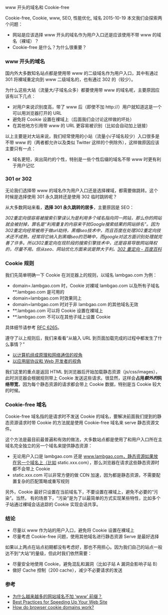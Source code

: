 www 开头的域名和 Cookie-free

Cookie-free, Cookie, www, SEO, 性能优化, 域名 2015-10-19
本文我们会探索两个问题：

* 网站是应该选择 www 开头的域名作为用户入口还是应该使用不带 www 的域名（裸域）？
* Cookie-free 是什么？为什么很重要？

<!-- more -->

### www 开头的域名

国内外大多数知名站点都是使用带 www 的二级域名作为用户入口，其中有通过 301 将裸域重定向到 www 二级域名的，也有通过 302 的（较少）。

为什么这些大站（流量大/子域名众多）都要使用带 www 的域名呢，主要原因应该有以下几点：

* 对用户来说识别度高，带了 www 后（即使不加 http://）用户就知道这是一个可以用浏览器打开的 URL
* 避免将 Cookie 设置在裸域上（后面我们会讨论这样做的坏处）
* 在其他地方引用带 www 的 URL 更容易被识别（比如会自动加上链接）

以上主要是对大站来说，我们经常使用的小站（流量小/子域名较少）入口很多是不带 www 的（两者都允许以及类似 Twitter 这样的个例除外），这样做原因应该主要只有一点：

* 域名更短，突出简约的个性，特别是一些个性后缀的域名不带 www 时更有利于用户记忆

### 301 or 302

无论我们选择带 www 的域名作为用户入口还是选择裸域，都需要做跳转。这个时候是选择使用 301 永久跳转还是使用 302 临时跳转呢？

从大多数网站来看，**选择 301 永久跳转的居多**，主要原因是 SEO：

*302重定向很容易被搜索引擎误认为是利用多个域名指向同一网站，那么你的网站就会被封掉，罪名是“利用重复的内容来干扰Google搜索结果的网站排名”。因为302重定向经常被用于做url劫持，黑帽seo技术中，而且百度在处理302重定向技术还不成熟，经常将它纳入到黑帽seo的范畴中，而google对这方面识别处理就完善了许多。所以302重定向在现阶段的搜索引擎技术中，还是容易导致网站降权的，尽量不用。但从seo、网站优化方面来说是弊大于利。[302 重定向 - 百度百科](http://baike.baidu.com/view/2453504.htm)*

### Cookie 规则

我们先简单明确一下 Cookie 在浏览器上的规则，以域名 lambgao.com 为例：

* domain=.lambgao.com 时，Cookie 对裸域 lambgao.com 以及所有子域名 **.lambgao.com 是可用的
* domain=lambgao.com 时效果同上
* domain=lambgao.com 时对于非 lambgao.com 的其他域名无效
* **.lambgao.com 可以将 Cookie 设置在裸域上
* **.lambgao.com 不可以在其他子域上设置 Cookie

具体细节请参考 [RFC 6265](http://tools.ietf.org/html/rfc6265)。

遵守了以上规则后，我们来看看“从输入 URL 到页面加载完成的过程中都发生了什么事情？”

* [以计算机组成原理和网络通信的视角](http://fex.baidu.com/blog/2014/05/what-happen)
* [以应用层协议和 Web 开发者的视角](http://www.cnblogs.com/wenanry/archive/2010/02/25/1673368.html)

我们这里的重点是返回 HTML 到浏览器后开始加载静态资源（js/css/images），此时浏览器会根据规则带上 Cookie 发送这些请求。很显然，这样会**占用**___额外的___**网络带宽**，因为每个静态资源的请求都会带上 Cookie 数据，特别是当 Cookie 较大的时候。

### Cookie-free 域名

Cookie-free 域名指的是请求时不发送 Cookie 的域名，要解决前面我们提到的静态资源请求时带 Cookie 的方法就是使用 Cookie-free 域名来 serve 静态资源文件。

这个方法是最目前最普遍和有效的做法，大多数站点都是使用了和用户入口所在主域名完全独立的另一个域名来提供静态资源：

* 无论用户入口是 lambgao.com 还是 www.lambgao.com，静态资源如果放在另一个域名上（比如 static.xxx.com），那么浏览器在请求这些静态资源时都不会带上 Cookie
* static.xxx.com 可以非常方便的做 CDN 加速，因为都是静态资源，不需要配置复杂的匹配策略或重写规则

另外，Cookie 最好只设置在当前域名下，不要设置在裸域上，避免不必要的“污染”。当然， 有的场景下，“污染”是为了以最简单的方式实现某些特性，比如多个子站通过裸域会话追踪的 Cookie 实现会话共享。

### 结论

* 尽量以 www 作为站的用户入口，避免将 Cookie 设置在裸域上
* 尽量考虑 Cookie-free 问题，使用其他域名进行静态资源 Serve 是最好选择

如果以上两点在站点初期都没有考虑好，那也不用担心。因为我们自己的站点一般达不到“大站”的量级，但此时我们依然需要：

* 尽量安全地使用 Cookie，避免混乱和漏洞（比如子站 A 漏洞会影响子站 B）
* 做好 Cache 控制（200 cache），减少不必要请求的发送

### 参考

* [为什么越来越多的网站域名不加 ‘www’ 前缀？](http://www.zhihu.com/question/20414602)
* [Best Practices for Speeding Up Your Web Site](https://developer.yahoo.com/performance/rules.html#cookie_free)
* [How do browser cookie domains work?](http://stackoverflow.com/questions/1062963/how-do-browser-cookie-domains-work)


